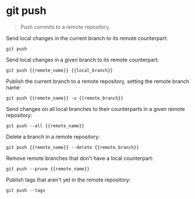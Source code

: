 git push
========

> Push commits to a remote repository.

Send local changes in the current branch to its remote counterpart:

    git push

Send local changes in a given branch to its remote counterpart:

    git push {{remote_name}} {{local_branch}}

Publish the current branch to a remote repository, setting the remote branch name:

    git push {{remote_name}} -u {{remote_branch}}

Send changes on all local branches to their counterparts in a given remote repository:

    git push --all {{remote_name}}

Delete a branch in a remote repository:

    git push {{remote_name}} --delete {{remote_branch}}

Remove remote branches that don't have a local counterpart:

    git push --prune {{remote_name}}

Publish tags that aren't yet in the remote repository:

    git push --tags

